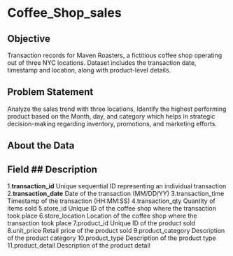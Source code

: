 # Coffee_Shop_sales
## Objective
Transaction records for Maven Roasters, a fictitious coffee shop operating out of three NYC locations. Dataset includes the transaction date, timestamp and location, along with product-level details.
## Problem Statement
Analyze the sales trend with three locations, Identify the highest performing product based on the Month, day, and category which helps in strategic decision-making regarding inventory, promotions, and marketing efforts.

## About the Data
## Field 	          ## Description
1.**transaction_id**	  Unique sequential ID representing an individual transaction
2.**transaction_date**	Date of the transaction (MM/DD/YY)
3.transaction_time	Timestamp of the transaction (HH:MM:SS)
4.transaction_qty	  Quantity of items sold
5.store_id	        Unique ID of the coffee shop where the transaction took place
6.store_location	  Location of the coffee shop where the transaction took place
7.product_id	      Unique ID of the product sold
8.unit_price	      Retail price of the product sold
9.product_category	Description of the product category
10.product_type	    Description of the product type
11.product_detail	  Description of the product detail

